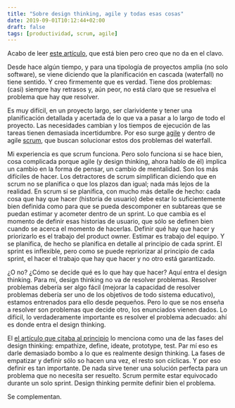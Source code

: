 ```yaml
---
title: "Sobre design thinking, agile y todas esas cosas"
date: 2019-09-01T10:12:44+02:00
draft: false
tags: [productividad, scrum, agile]
---
```


Acabo de leer [este artículo](https://www.invisionapp.com/inside-design/what-is-design-thinking/), que está bien pero creo que no da en el clavo.

Desde hace algún tiempo, y para una tipología de proyectos amplia (no solo software), se viene diciendo que la planificación en cascada (waterfall) no tiene sentido. Y creo firmemente que es verdad. Tiene dos problemas: (casi) siempre hay retrasos y, aún peor, no está claro que se resuelva el problema que hay que resolver.

Es muy difícil, en un proyecto largo, ser clarividente y tener una planificación detallada y acertada de lo que va a pasar a lo largo de todo el proyecto. Las necesidades cambian y los tiempos de ejecución de las tareas tienen demasiada incertidumbre. Por eso surge [agile](https://agilemanifesto.org/) y dentro de agile [scrum](https://www.amazon.es/Scrum-Doing-Twice-Work-Half/dp/1847941109), que buscan solucionar estos dos problemas del waterfall.

Mi experiencia es que scrum funciona. Pero solo funciona si se hace bien, cosa complicada porque agile (y design thinking, ahora hablo de él) implica un cambio en la forma de pensar, un cambio de mentalidad. Son los más difíciles de hacer. Los detractores de scrum simplifican diciendo que en scrum no se planifica o que los plazos dan igual; nada más lejos de la realidad. En scrum sí se planifica, con mucho más detalle de hecho: cada cosa que hay que hacer (historia de usuario) debe estar lo suficientemente bien definida como para que se pueda descomponer en subtareas que se puedan estimar y acometer dentro de un sprint. Lo que cambia es el momento de definir esas historias de usuario, que sólo se definen bien cuando se acerca el momento de hacerlas. Definir qué hay que hacer y priorizarlo es el trabajo del product owner. Estimar es trabajo del equipo. Y se planifica, de hecho se planifica en detalle al principio de cada sprint. El sprint es inflexible, pero como se puede repriorizar al principio de cada sprint, el hacer el trabajo que hay que hacer y no otro está garantizado.

¿O no? ¿Cómo se decide qué es lo que hay que hacer? Aquí entra el design thinking. Para mí, design thinking no va de resolver problemas. Resolver problemas debería ser algo fácil (mejorar la capacidad de resolver problemas debería ser uno de los objetivos de todo sistema educativo), estamos entrenados para ello desde pequeños. Pero lo que se nos enseña a resolver son problemas que decide otro, los enunciados vienen dados. Lo difícil, lo verdaderamente importante es resolver el problema adecuado: ahí es donde entra el design thinking.

El [el artículo que citaba al principio](https://www.invisionapp.com/inside-design/what-is-design-thinking/) lo menciona como una de las fases del design thinking: empathize, define, ideate, prototype, test. Par mí eso es darle demasiado bombo a lo que es realmente design thinking. La fases de empatizar y definir sólo so hacen una vez, el resto son cíclicas. Y por eso definir es tan importante. De nada sirve tener una solución perfecta para un problema que no necesita ser resuelto. Scrum permite estar equivocado durante un solo sprint. Design thinking permite definir bien el problema.

Se complementan.

